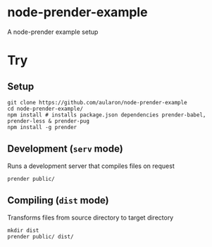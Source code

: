 # node-prender-example
A node-prender example setup

# Try
## Setup
```
git clone https://github.com/aularon/node-prender-example
cd node-prender-example/
npm install # installs package.json dependencies prender-babel, prender-less & prender-pug
npm install -g prender
```
## Development (`serv` mode)
Runs a development server that compiles files on request
```
prender public/
```
## Compiling (`dist` mode)
Transforms files from source directory to target directory
```
mkdir dist
prender public/ dist/
```
